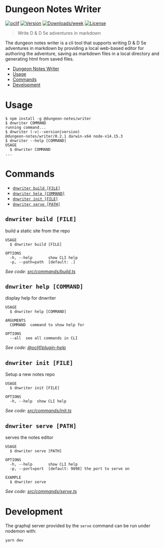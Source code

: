 # Dungeon Notes Writer

[![oclif](https://img.shields.io/badge/cli-oclif-brightgreen.svg)](https://oclif.io)
[![Version](https://img.shields.io/npm/v/dnwriter.svg)](https://npmjs.org/package/dnwriter)
[![Downloads/week](https://img.shields.io/npm/dw/dnwriter.svg)](https://npmjs.org/package/dnwriter)
[![License](https://img.shields.io/npm/l/dnwriter.svg)](https://github.com/kanej/dungeon-notes/blob/master/package.json)

> Write D & D 5e adventures in markdown

The dungeon notes writer is a cli tool that supports
writing D & D 5e adventures in markdown by providing
a local web-based editor for authoring the adventure,
saving as markdown files in a local directory and
generating html from saved files.

<!-- toc -->

- [Dungeon Notes Writer](#dungeon-notes-writer)
- [Usage](#usage)
- [Commands](#commands)
- [Development](#development)
<!-- tocstop -->

# Usage

<!-- usage -->

```sh-session
$ npm install -g @dungeon-notes/writer
$ dnwriter COMMAND
running command...
$ dnwriter (-v|--version|version)
@dungeon-notes/writer/0.2.1 darwin-x64 node-v14.15.3
$ dnwriter --help [COMMAND]
USAGE
  $ dnwriter COMMAND
...
```

<!-- usagestop -->

# Commands

<!-- commands -->

- [`dnwriter build [FILE]`](#dnwriter-build-file)
- [`dnwriter help [COMMAND]`](#dnwriter-help-command)
- [`dnwriter init [FILE]`](#dnwriter-init-file)
- [`dnwriter serve [PATH]`](#dnwriter-serve-path)

## `dnwriter build [FILE]`

build a static site from the repo

```
USAGE
  $ dnwriter build [FILE]

OPTIONS
  -h, --help       show CLI help
  -p, --path=path  [default: .]
```

_See code: [src/commands/build.ts](https://github.com/kanej/dungeon-notes/blob/v0.2.1/src/commands/build.ts)_

## `dnwriter help [COMMAND]`

display help for dnwriter

```
USAGE
  $ dnwriter help [COMMAND]

ARGUMENTS
  COMMAND  command to show help for

OPTIONS
  --all  see all commands in CLI
```

_See code: [@oclif/plugin-help](https://github.com/oclif/plugin-help/blob/v3.2.2/src/commands/help.ts)_

## `dnwriter init [FILE]`

Setup a new notes repo

```
USAGE
  $ dnwriter init [FILE]

OPTIONS
  -h, --help  show CLI help
```

_See code: [src/commands/init.ts](https://github.com/kanej/dungeon-notes/blob/v0.2.1/src/commands/init.ts)_

## `dnwriter serve [PATH]`

serves the notes editor

```
USAGE
  $ dnwriter serve [PATH]

OPTIONS
  -h, --help       show CLI help
  -p, --port=port  [default: 9898] the port to serve on

EXAMPLE
  $ dnwriter serve
```

_See code: [src/commands/serve.ts](https://github.com/kanej/dungeon-notes/blob/v0.2.1/src/commands/serve.ts)_

<!-- commandsstop -->

# Development

The graphql server provided by the `serve` command can be run under nodemon with:

```shell
yarn dev
```
